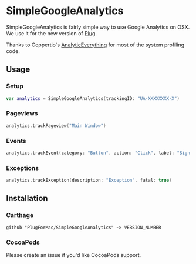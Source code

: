 # SimpleGoogleAnalytics

SimpleGoogleAnalytics is fairly simple way to use Google Analytics on OSX. We use it for the new version of [Plug](http://www.plugformac.com).

Thanks to Coppertio's [AnalyticEverything](https://github.com/Coppertino/AnalyticEverything) for most of the system profiling code.

## Usage


### Setup

```swift
var analytics = SimpleGoogleAnalytics(trackingID: "UA-XXXXXXXX-X")
```

### Pageviews

```swift
analytics.trackPageview("Main Window")
```

### Events

```swift
analytics.trackEvent(category: "Button", action: "Click", label: "Sign In", value: nil)
```

### Exceptions

```swift
analytics.trackException(description: "Exception", fatal: true)
```

## Installation

### Carthage

```ogdl
github "PlugForMac/SimpleGoogleAnalytics" ~> VERSION_NUMBER
```

### CocoaPods

Please create an issue if you'd like CocoaPods support.
